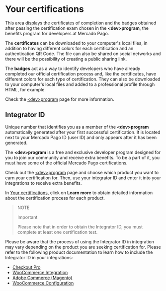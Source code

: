 # Your certifications
 
This area displays the certificates of completion and the badges obtained after passing the certification exam chosen in the **&lt;dev&gt;program**, the benefits program for developers at Mercado Pago.
 
The **certificates** can be downloaded to your computer's local files, in addition to having different colors for each certification and an authentication QR Code. The file can also be shared on social networks and there will be the possibility of creating a public sharing link.
 
The **badges** act as a way to identify developers who have already completed our official certification process and, like the certificates, have different colors for each type of certification. They can also be downloaded to your computer's local files and added to a professional profile through HTML, for example.
 
Check the [&lt;dev&gt;program](/developers/en/developer-program) page for more information.

## Integrator ID
 
Unique number that identifies you as a member of the **&lt;dev&gt;program** automatically generated after your first successful certification. It is located next to your Mercado Pago ID (user ID) and only appears after it has been generated.
 
The **&lt;dev&gt;program** is a free and exclusive developer program designed for you to join our community and receive extra benefits. To be a part of it, you must have some of the official Mercado Pago certifications.
 
Check out the [&lt;dev&gt;program](/developers/en/developer-program) page and choose which product you want to earn your certification for. Then, use your integrator ID and enter it into your integrations to receive extra benefits.

In [Your certifications](/developers/panel/developer-program), click on **Learn more** to obtain detailed information about the certification process for each product.

> NOTE
>
> Important
>
> Please note that in order to obtain the Integrator ID, you must complete at least one certification test.

Please be aware that the process of using the Integrator ID in integration may vary depending on the product you are seeking certification for. Please refer to the following product documentation to learn how to include the Integrator ID in your integrations:

   - [Checkout Pro](/developers/en/docs/checkout-pro/additional-content/integration-metrics)
   - [WooCommerce Integration](/developers/en/docs/woocommerce/integration-configuration/plugin-configuration)
   - [Adobe Commerce (Magento)](/developers/en/docs/additional-content/integration-metrics)
   - [WooCommerce Configuration](/developers/en/docs/woocommerce/integration-configuration/plugin-configuration)